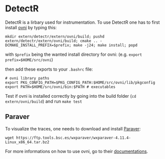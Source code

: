 # DetectR

DetectR is a lirbary used for instrumentation. To use DetectR one has to first install [ovni](https://gitlab.huaweirc.ch/zrc-von-neumann-lab/runtime-system-innovations/ovni) by typing this:

```
mkdir extern/detectr/extern/ovni/build; pushd extern/detectr/extern/ovni/build; cmake .. -DCMAKE_INSTALL_PREFIX=$prefix; make -j24; make install; popd
```

with `$prefix` being the wanted install directory for ovni: (e.g. `export prefix=$HOME/src/ovni`)

then add these exports to your `.bashrc` file:

```
# ovni library paths
export PKG_CONFIG_PATH=$PKG_CONFIG_PATH:$HOME/src/ovni/lib/pkgconfig
export PATH=$HOME/src/ovni/bin:$PATH # executables
```

Test if ovni is installed correctly by going into the build folder (`cd extern/ovni/build`)
and run `make test`

## Paraver

To visualize the traces, one needs to download and install [Paraver](https://tools.bsc.es/paraver):

```
wget https://ftp.tools.bsc.es/wxparaver/wxparaver-4.11.4-Linux_x86_64.tar.bz2
```

For more informations on how to use ovni, go to their [documentations](https://ovni.readthedocs.io/en/master/).
